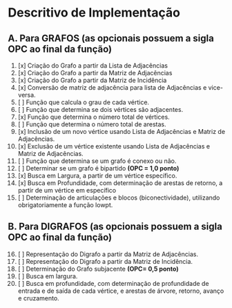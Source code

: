 # Descritivo de Implementação

## A. Para GRAFOS (as opcionais possuem a sigla OPC ao final da função)

1) [x] Criação do Grafo a partir da Lista de Adjacências
2) [x]  Criação do Grafo a partir da Matriz de Adjacências
3) [x]  Criação do Grafo a partir da Matriz de Incidência
4) [x]  Conversão de matriz de adjacência para lista de Adjacências e vice-versa.
5) [ ]  Função que calcula o grau de cada vértice.
6) [ ]  Função que determina se dois vértices são adjacentes.
7) [x]  Função que determina o número total de vértices.
8) [ ]  Função que determina o número total de arestas.
9) [x]  Inclusão de um novo vértice usando Lista de Adjacências e Matriz de Adjacências.
10) [x]  Exclusão de um vértice existente usando Lista de Adjacências e Matriz de Adjacências.
11) [ ]  Função que determina se um grafo é conexo ou não.
12) [ ]  Determinar se um grafo é bipartido **(OPC = 1,0 ponto)**
13) [x]  Busca em Largura, a partir de um vértice específico.
14) [x]  Busca em Profundidade, com determinação de arestas de retorno, a partir de um vértice
em específico
15) [ ]  Determinação de articulações e blocos (biconectividade), utilizando obrigatoriamente a
função lowpt.

## B. Para DIGRAFOS (as opcionais possuem a sigla OPC ao final da função)

16) [ ]  Representação do Digrafo a partir da Matriz de Adjacências.
17) [ ]  Representação do Digrafo a partir da Matriz de Incidência.
18) [ ]  Determinação do Grafo subjacente **(OPC= 0,5 ponto)**
19) [ ]  Busca em largura.
20) [ ]  Busca em profundidade, com determinação de profundidade de entrada e de saída de cada vértice, e arestas de árvore, retorno, avanço e cruzamento.